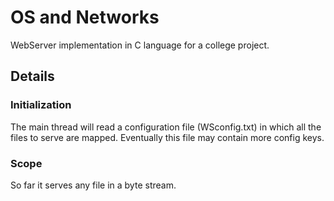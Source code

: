 OS and Networks
=============


WebServer implementation in C language for a college project.


Details
------------

### Initialization

The main thread will read a configuration file (WSconfig.txt) in which all the files to serve are mapped.
Eventually this file may contain more config keys.

### Scope

So far it serves any file in a byte stream.